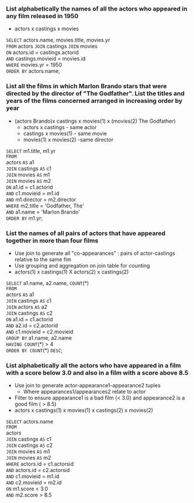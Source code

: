 ### List alphabetically the names of all the actors who appeared in any film released in 1950
- actors x castings x movies

`SELECT` actors.name, movies.title, movies.yr<br>
`FROM` actors `JOIN` castings `JOIN` movies<br>
`ON` actors.id = castings.actorid<br>
`AND` castings.movieid = movies.id<br>
`WHERE` movies.yr = 1950<br>
`ORDER BY` actors.name;

### List all the films in which Marlon Brando stars that were directed by the director of "The Godfather". List the titles and years of the films concerned arranged in increasing order by year
- (actors Brando)x castings x movies(1) x (movies(2) The Godfather)
    - actors x castings - same actor
    - castings x movies(1) - same movie
    - movies(1) x movies(2) -same director

`SELECT` m1.title, m1.yr<br>
`FROM`<br>
actors `AS` a1<br>
`JOIN` castings `AS` c1<br>
`JOIN` movies `AS` m1<br>
`JOIN` movies `AS` m2<br>
`ON` a1.id = c1.actorid<br>
`AND` c1.movieid = m1.id<br>
`AND` m1.director = m2.director<br>
`WHERE` m2.title = 'Godfather, The'<br>
`AND` a1.name = 'Marlon Brando'<br>
`ORDER BY` m1.yr;

### List the names of all pairs of actors that have appeared together in more than four films
- Use join to generate all "co-appearances" : pairs of actor-castings relative to the same fim
- Use grouping and aggregation on join table for counting
- actors(1) x castings(1) X actors(2) x castings(2)

`SELECT` a1.name, a2.name, `COUNT`(\*)<br>
`FROM`<br>
actors `AS` a1<br>
`JOIN` castings `AS` c1<br>
`JOIN` actors `AS` a2<br>
`JOIN` castings `AS` c2<br>
`ON` a1.id = c1.actorid<br>
`AND` a2.id = c2.actorid<br>
`AND` c1.movieid = c2.movieid<br>
`GROUP BY` a1.name, a2.name<br>
`HAVING COUNT`(\*) > 4<br>
`ORDER BY COUNT`(*) `DESC`;

### List alphabetically all the actors who have appeared in a film with a score below 3.0 and also in a film with a score above 8.5
- Use join to generate actor-appearance1-appearance2 tuples
    - Where appearances1/appearances2 relate to actor
- Filter to ensure appearance1 is a bad film (< 3.0) and appearance2 is a good film ( > 8.5)
- actors x castings(1) x movies(1) x castings(2) x movies(2)

`SELECT` actors.name<br>
`FROM`<br>
actors<br>
`JOIN` castings `AS` c1<br>
`JOIN` castings `AS` c2<br>
`JOIN` movies `AS` m1<br>
`JOIN` movies `AS` m2<br>
`WHERE` actors.id = c1.actorsid<br>
`AND` actors.id = c2.actorsid<br>
`AND` c1.movieid = m1.id<br>
`AND` c2.movieid = m2.id<br>
`ON` m1.score < 3.0<br>
`AND` m2.score > 8.5
